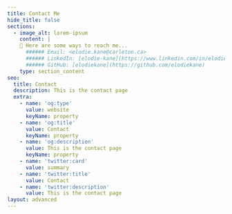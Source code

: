 ```yaml
---
title: Contact Me 
hide_title: false
sections:
  - image_alt: lorem-ipsum
    content: |
    💬 Here are some ways to reach me...
      ###### Email: <elodie.kane@carleton.ca>  
      ###### LinkedIn: [elodie-kane](https://www.linkedin.com/in/elodie-kane/)  
      ###### GitHub: [elodiekane](https://github.com/elodiekane)  
    type: section_content
seo:
  title: Contact
  description: This is the contact page
  extra:
    - name: 'og:type'
      value: website
      keyName: property
    - name: 'og:title'
      value: Contact
      keyName: property
    - name: 'og:description'
      value: This is the contact page
      keyName: property
    - name: 'twitter:card'
      value: summary
    - name: 'twitter:title'
      value: Contact
    - name: 'twitter:description'
      value: This is the contact page
layout: advanced
---
```

